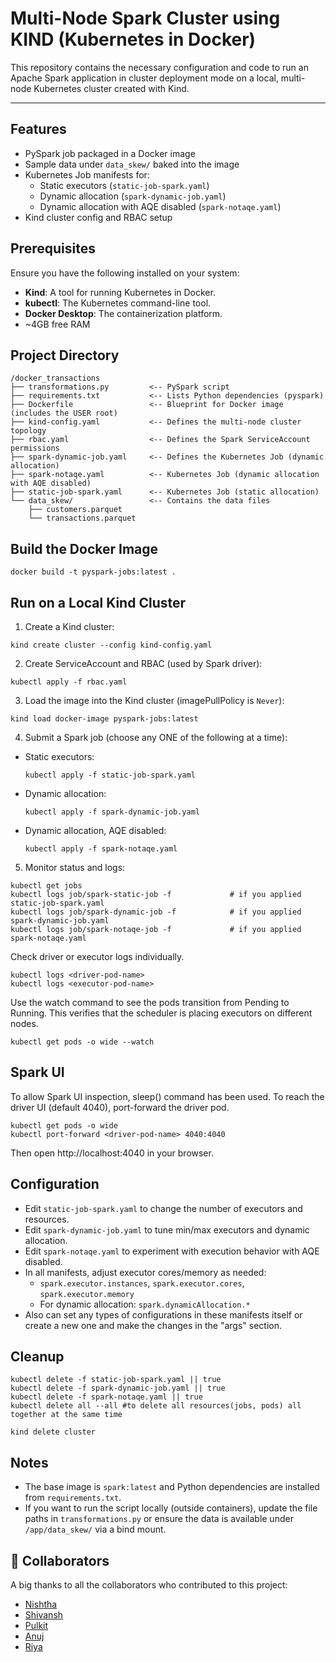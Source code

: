 # Multi-Node Spark Cluster using KIND (Kubernetes in Docker)
This repository contains the necessary configuration and code to run an Apache Spark application in cluster deployment mode on a local, multi-node Kubernetes cluster created with Kind.

---

## Features
- PySpark job packaged in a Docker image
- Sample data under `data_skew/` baked into the image 
- Kubernetes Job manifests for:
  - Static executors (`static-job-spark.yaml`)
  - Dynamic allocation (`spark-dynamic-job.yaml`)
  - Dynamic allocation with AQE disabled (`spark-notaqe.yaml`)
- Kind cluster config and RBAC setup


## Prerequisites
Ensure you have the following installed on your system:

- **Kind**: A tool for running Kubernetes in Docker.
- **kubectl**: The Kubernetes command-line tool.
- **Docker Desktop**: The containerization platform.
- ~4GB free RAM

## Project Directory

``` 
/docker_transactions
├── transformations.py         <-- PySpark script
├── requirements.txt           <-- Lists Python dependencies (pyspark)
├── Dockerfile                 <-- Blueprint for Docker image (includes the USER root)
├── kind-config.yaml           <-- Defines the multi-node cluster topology
├── rbac.yaml                  <-- Defines the Spark ServiceAccount permissions
├── spark-dynamic-job.yaml     <-- Defines the Kubernetes Job (dynamic allocation)
├── spark-notaqe.yaml          <-- Kubernetes Job (dynamic allocation with AQE disabled)
├── static-job-spark.yaml      <-- Kubernetes Job (static allocation)
└── data_skew/                 <-- Contains the data files
    ├── customers.parquet
    └── transactions.parquet
```

## Build the Docker Image
```
docker build -t pyspark-jobs:latest .
```

## Run on a Local Kind Cluster
1) Create a Kind cluster:
```
kind create cluster --config kind-config.yaml
```

2) Create ServiceAccount and RBAC (used by Spark driver):
```
kubectl apply -f rbac.yaml
```

3) Load the image into the Kind cluster (imagePullPolicy is `Never`):
```
kind load docker-image pyspark-jobs:latest
```

4) Submit a Spark job (choose any ONE of the following at a time):
- Static executors:
  ```
  kubectl apply -f static-job-spark.yaml
  ```
- Dynamic allocation:
  ```
  kubectl apply -f spark-dynamic-job.yaml
  ```
- Dynamic allocation, AQE disabled:
  ```
  kubectl apply -f spark-notaqe.yaml
  ```

5) Monitor status and logs:
```
kubectl get jobs
kubectl logs job/spark-static-job -f             # if you applied static-job-spark.yaml
kubectl logs job/spark-dynamic-job -f            # if you applied spark-dynamic-job.yaml
kubectl logs job/spark-notaqe-job -f             # if you applied spark-notaqe.yaml
```

Check driver or executor logs individually.
```
kubectl logs <driver-pod-name>
kubectl logs <executor-pod-name>
```

Use the watch command to see the pods transition from Pending to Running. This verifies that the scheduler is placing executors on different nodes.
```
kubectl get pods -o wide --watch
```

## Spark UI 
To allow Spark UI inspection, sleep() command has been used. To reach the driver UI (default 4040), port-forward the driver pod.
```
kubectl get pods -o wide
kubectl port-forward <driver-pod-name> 4040:4040
```
Then open http://localhost:4040 in your browser.


## Configuration
- Edit `static-job-spark.yaml` to change the number of executors and resources.
- Edit `spark-dynamic-job.yaml` to tune min/max executors and dynamic allocation.
- Edit `spark-notaqe.yaml` to experiment with execution behavior with AQE disabled.
- In all manifests, adjust executor cores/memory as needed:
  - `spark.executor.instances`, `spark.executor.cores`, `spark.executor.memory`
  - For dynamic allocation: `spark.dynamicAllocation.*`
- Also can set any types of configurations in these manifests itself or create a new one and make the changes in the "args" section.

## Cleanup
```
kubectl delete -f static-job-spark.yaml || true
kubectl delete -f spark-dynamic-job.yaml || true
kubectl delete -f spark-notaqe.yaml || true
kubectl delete all --all #to delete all resources(jobs, pods) all together at the same time

kind delete cluster
```

## Notes
- The base image is `spark:latest` and Python dependencies are installed from `requirements.txt`.
- If you want to run the script locally (outside containers), update the file paths in `transformations.py` or ensure the data is available under `/app/data_skew/` via a bind mount.

## 👥 Collaborators

A big thanks to all the collaborators who contributed to this project:

- [Nishtha](https://github.com/novnishtha)
- [Shivansh](https://github.com/sh1vanshgaur)
- [Pulkit](https://github.com/pulkitjn3010)
- [Anuj](https://github.com/animus08)
- [Riya](https://github.com/Riyag012)
